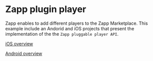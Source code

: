 # Zapp plugin player

Zapp enables to add different players to the Zapp Marketplace.
This example include an Andorid and iOS projects that present the implementation of the the `Zapp pluggable player API`.

[iOS overview](./iOS)

[Android overview](./Android)